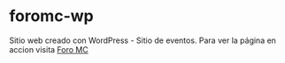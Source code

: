 # foromc-wp
Sitio web creado con WordPress - Sitio de eventos.
Para ver la página en accion visita [Foro MC](https://foromc.000webhostapp.com/)

